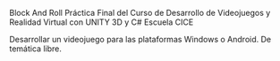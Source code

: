 Block And Roll
Práctica Final del Curso de Desarrollo de Videojuegos y Realidad Virtual con UNITY 3D y C#
Escuela CICE

Desarrollar un videojuego para las plataformas Windows o Android.
De temática libre.
